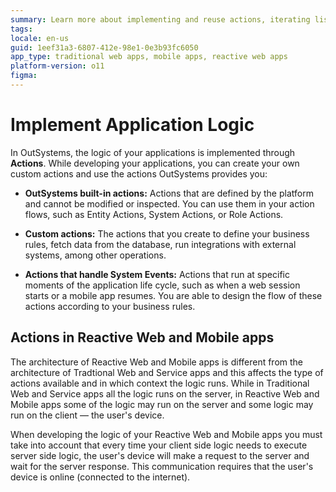 ```yaml
---
summary: Learn more about implementing and reuse actions, iterating lists, and handling exceptions. Find more about the lifecycle of screens and blocks.
tags:
locale: en-us
guid: 1eef31a3-6807-412e-98e1-0e3b93fc6050
app_type: traditional web apps, mobile apps, reactive web apps
platform-version: o11
figma:
---
```


# Implement Application Logic

In OutSystems, the logic of your applications is implemented through **Actions**. While developing your applications, you can create your own custom actions and use the actions OutSystems provides you:

* **OutSystems built-in actions:** Actions that are defined by the platform and cannot be modified or inspected. You can use them in your action flows, such as Entity Actions, System Actions, or Role Actions.

* **Custom actions:** The actions that you create to define your business rules, fetch data from the database, run integrations with external systems, among other operations.

* **Actions that handle System Events:** Actions that run at specific moments of the application life cycle, such as when a web session starts or a mobile app resumes. You are able to design the flow of these actions according to your business rules.

## Actions in Reactive Web and Mobile apps

The architecture of Reactive Web and Mobile apps is different from the architecture of Tradtional Web and Service apps and this affects the type of actions available and in which context the logic runs. While in Traditional Web and Service apps all the logic runs on the server, in Reactive Web and Mobile apps some of the logic may run on the server and some logic may run on the client — the user's device.

When developing the logic of your Reactive Web and Mobile apps you must take into account that every time your client side logic needs to execute server side logic, the user's device will make a request to the server and wait for the server response. This communication requires that the user's device is online (connected to the internet).

